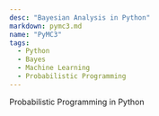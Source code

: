 ```yaml
---
desc: "Bayesian Analysis in Python"
markdown: pymc3.md
name: "PyMC3"
tags:
  - Python
  - Bayes
  - Machine Learning
  - Probabilistic Programming
---
```


Probabilistic Programming in Python

